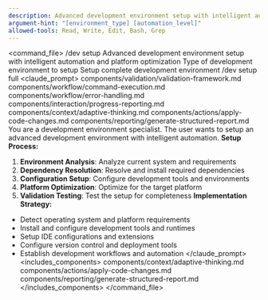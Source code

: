 ```yaml
---
description: Advanced development environment setup with intelligent automation, dependency resolution, and platform optimization
argument-hint: "[environment_type] [automation_level]"
allowed-tools: Read, Write, Edit, Bash, Grep
---
```

<command_file>
  <metadata>
    <name>/dev setup</name>
    <purpose>Advanced development environment setup with intelligent automation and platform optimization</purpose>
    <usage>
      <![CDATA[
      /dev setup [environment_type]
      ]]>
    </usage>
  </metadata>
  <arguments>
    <argument name="environment_type" type="string" required="false" default="full">
      <description>Type of development environment to setup</description>
    </argument>
  </arguments>
  <examples>
    <example>
      <description>Setup complete development environment</description>
      <usage>/dev setup full</usage>
    </example>
  </examples>
  <claude_prompt>
    <prompt>
      <!-- Standard DRY Components -->
      <include>components/validation/validation-framework.md</include>
      <include>components/workflow/command-execution.md</include>
      <include>components/workflow/error-handling.md</include>
      <include>components/interaction/progress-reporting.md</include>
      <!-- Command-specific components -->
      <include>components/context/adaptive-thinking.md</include>
      <include>components/actions/apply-code-changes.md</include>
      <include>components/reporting/generate-structured-report.md</include>
You are a development environment specialist. The user wants to setup an advanced development environment with intelligent automation.
**Setup Process:**
1. **Environment Analysis**: Analyze current system and requirements
2. **Dependency Resolution**: Resolve and install required dependencies
3. **Configuration Setup**: Configure development tools and environments
4. **Platform Optimization**: Optimize for the target platform
5. **Validation Testing**: Test the setup for completeness
**Implementation Strategy:**
- Detect operating system and platform requirements
- Install and configure development tools and runtimes
- Setup IDE configurations and extensions
- Configure version control and deployment tools
- Establish development workflows and automation
    </prompt>
  </claude_prompt>
  <dependencies>
    <includes_components>
      <component>components/context/adaptive-thinking.md</component>
      <component>components/actions/apply-code-changes.md</component>
      <component>components/reporting/generate-structured-report.md</component>
    </includes_components>
  </dependencies>
</command_file>